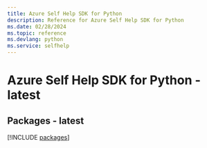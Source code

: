 ```yaml
---
title: Azure Self Help SDK for Python
description: Reference for Azure Self Help SDK for Python
ms.date: 02/28/2024
ms.topic: reference
ms.devlang: python
ms.service: selfhelp
---
```

# Azure Self Help SDK for Python - latest
## Packages - latest
[!INCLUDE [packages](self-help-index.md)]